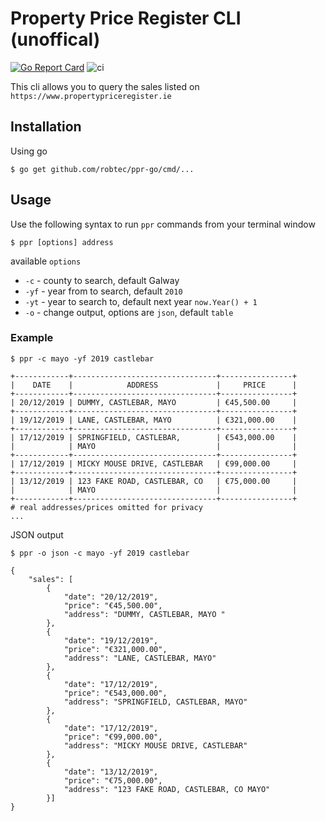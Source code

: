 # Property Price Register CLI (unoffical)

[![Go Report Card](https://goreportcard.com/badge/github.com/robtec/ppr-go)](https://goreportcard.com/report/github.com/robtec/ppr-go)
![ci](https://github.com/robtec/ppr-go/workflows/ci/badge.svg)

This cli allows you to query the sales listed on `https://www.propertypriceregister.ie`

## Installation

Using go

```
$ go get github.com/robtec/ppr-go/cmd/...
```

## Usage

Use the following syntax to run `ppr` commands from your terminal window

`$ ppr [options] address`

available `options`

* `-c` - county to search, default Galway
* `-yf` - year from to search, default `2010`
* `-yt` - year to search to, default next year `now.Year() + 1`
* `-o` - change output, options are `json`, default `table`

### Example

```
$ ppr -c mayo -yf 2019 castlebar

+------------+--------------------------------+----------------+
|    DATE    |            ADDRESS             |     PRICE      |
+------------+--------------------------------+----------------+
| 20/12/2019 | DUMMY, CASTLEBAR, MAYO         | €45,500.00     |
+------------+--------------------------------+----------------+
| 19/12/2019 | LANE, CASTLEBAR, MAYO          | €321,000.00    |
+------------+--------------------------------+----------------+
| 17/12/2019 | SPRINGFIELD, CASTLEBAR,        | €543,000.00    |
|            | MAYO                           |                |
+------------+--------------------------------+----------------+
| 17/12/2019 | MICKY MOUSE DRIVE, CASTLEBAR   | €99,000.00     |
+------------+--------------------------------+----------------+
| 13/12/2019 | 123 FAKE ROAD, CASTLEBAR, CO   | €75,000.00     |
|            | MAYO                           |                |
+------------+--------------------------------+----------------+
# real addresses/prices omitted for privacy
...
```

JSON output

```
$ ppr -o json -c mayo -yf 2019 castlebar

{
    "sales": [
        {
            "date": "20/12/2019",
            "price": "€45,500.00",
            "address": "DUMMY, CASTLEBAR, MAYO "
        },
        {
            "date": "19/12/2019",
            "price": "€321,000.00",
            "address": "LANE, CASTLEBAR, MAYO"
        },
        {
            "date": "17/12/2019",
            "price": "€543,000.00",
            "address": "SPRINGFIELD, CASTLEBAR, MAYO"
        },
        {
            "date": "17/12/2019",
            "price": "€99,000.00",
            "address": "MICKY MOUSE DRIVE, CASTLEBAR"
        },
        {
            "date": "13/12/2019",
            "price": "€75,000.00",
            "address": "123 FAKE ROAD, CASTLEBAR, CO MAYO"
        }]
}
```